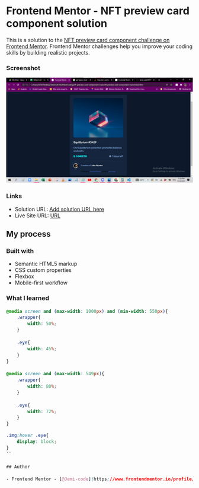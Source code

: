 # Frontend Mentor - NFT preview card component solution

This is a solution to the [NFT preview card component challenge on Frontend Mentor](https://www.frontendmentor.io/challenges/nft-preview-card-component-SbdUL_w0U). Frontend Mentor challenges help you improve your coding skills by building realistic projects. 

### Screenshot

![](screenshot.png)


### Links

- Solution URL: [Add solution URL here](https://github.com/Jemi-code/NFTPreviewCard.git)
- Live Site URL: [URL](https://jemi-code.github.io/NFTPreviewCard/)

## My process

### Built with

- Semantic HTML5 markup
- CSS custom properties
- Flexbox
- Mobile-first workflow

### What I learned
```css
@media screen and (max-width: 1000px) and (min-width: 550px){
    .wrapper{
        width: 50%;
    }

    .eye{
        width: 45%;
    }
}

@media screen and (max-width: 549px){
    .wrapper{
        width: 80%;
    }

    .eye{
        width: 72%;
    }
}
```
```css
.img:hover .eye{
    display: block;
}
``

## Author

- Frontend Mentor - [@Jemi-code](https://www.frontendmentor.io/profile/Jemi-code)
